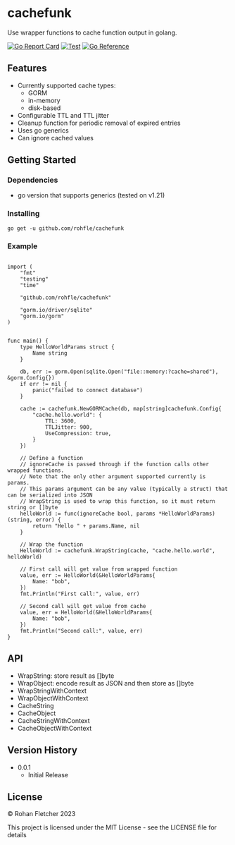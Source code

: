 # cachefunk

Use wrapper functions to cache function output in golang.

[![Go Report Card](https://goreportcard.com/badge/github.com/rohfle/cachefunk)](https://goreportcard.com/report/github.com/rohfle/cachefunk)
[![Test](https://github.com/rohfle/cachefunk/actions/workflows/test.yml/badge.svg)](https://github.com/rohfle/cachefunk/actions/workflows/test.yml)
[![Go Reference](https://pkg.go.dev/badge/github.com/rohfle/cachefunk.svg)](https://pkg.go.dev/github.com/rohfle/cachefunk)

## Features

- Currently supported cache types:
	- GORM
	- in-memory
	- disk-based
- Configurable TTL and TTL jitter
- Cleanup function for periodic removal of expired entries
- Uses go generics
- Can ignore cached values

## Getting Started

### Dependencies

* go version that supports generics (tested on v1.21)

### Installing

`go get -u github.com/rohfle/cachefunk`

### Example

```golang

import (
	"fmt"
	"testing"
	"time"

	"github.com/rohfle/cachefunk"

	"gorm.io/driver/sqlite"
	"gorm.io/gorm"
)


func main() {
	type HelloWorldParams struct {
		Name string
	}

	db, err := gorm.Open(sqlite.Open("file::memory:?cache=shared"), &gorm.Config{})
	if err != nil {
		panic("failed to connect database")
	}

	cache := cachefunk.NewGORMCache(db, map[string]cachefunk.Config{
		"cache.hello.world": {
			TTL: 3600,
			TTLJitter: 900,
			UseCompression: true,
		}
	})

    // Define a function
	// ignoreCache is passed through if the function calls other wrapped functions.
	// Note that the only other argument supported currently is params.
	// This params argument can be any value (typically a struct) that can be serialized into JSON
	// WrapString is used to wrap this function, so it must return string or []byte
	helloWorld := func(ignoreCache bool, params *HelloWorldParams) (string, error) {
		return "Hello " + params.Name, nil
	}

    // Wrap the function
	HelloWorld := cachefunk.WrapString(cache, "cache.hello.world", helloWorld)

	// First call will get value from wrapped function
	value, err := HelloWorld(&HelloWorldParams{
		Name: "bob",
	})
	fmt.Println("First call:", value, err)

	// Second call will get value from cache
	value, err = HelloWorld(&HelloWorldParams{
		Name: "bob",
	})
	fmt.Println("Second call:", value, err)
}
```

## API

- WrapString: store result as []byte
- WrapObject: encode result as JSON and then store as []byte
- WrapStringWithContext
- WrapObjectWithContext
- CacheString
- CacheObject
- CacheStringWithContext
- CacheObjectWithContext

## Version History

* 0.0.1
    * Initial Release

## License

© Rohan Fletcher 2023

This project is licensed under the MIT License - see the LICENSE file for details
